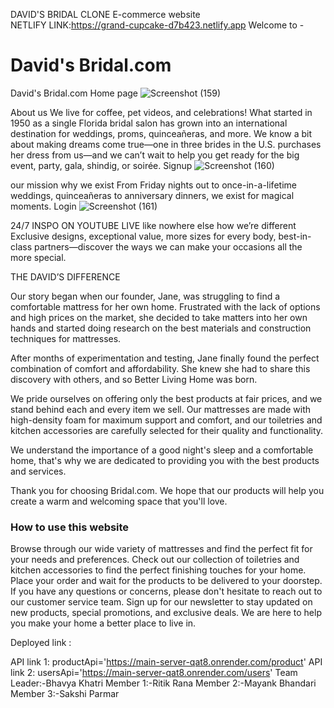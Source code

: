 DAVID'S BRIDAL CLONE
E-commerce website  
NETLIFY LINK:https://grand-cupcake-d7b423.netlify.app
Welcome to - 
#  David's Bridal.com
  
David's Bridal.com 
Home page 
![Screenshot (159)](https://github.com/Bhavya022/quack-cloth-4807/assets/115460646/1b4d724e-000e-4d02-9925-445f7e85c954)

About us
We live for coffee, pet videos, and celebrations! What started in 1950 as a single Florida bridal salon has grown into an international destination for weddings, proms, quinceañeras, and more. We know a bit about making dreams come true—one in three brides in the U.S. purchases her dress from us—and we can’t wait to help you get ready for the big event, party, gala, shindig, or soirée. 
Signup 
![Screenshot (160)](https://github.com/Bhavya022/quack-cloth-4807/assets/115460646/95aba337-bc11-46e7-99ad-24c75663084e)

our mission
why we exist
From Friday nights out to once-in-a-lifetime weddings, quinceañeras to anniversary dinners, we exist for magical moments.
Login
![Screenshot (161)](https://github.com/Bhavya022/quack-cloth-4807/assets/115460646/68fefc3f-39cf-471f-aeae-81019600dd25)

24/7 INSPO ON YOUTUBE LIVE 
like nowhere else
how we’re different
Exclusive designs, exceptional value, more sizes for every body, best-in-class partners—discover the ways we can make your occasions all the more special.

THE DAVID’S DIFFERENCE

Our story began when our founder, Jane, was struggling to find a comfortable mattress for her own home. Frustrated with the lack of options and high prices on the market, she decided to take matters into her own hands and started doing research on the best materials and construction techniques for mattresses.

After months of experimentation and testing, Jane finally found the perfect combination of comfort and affordability. She knew she had to share this discovery with others, and so Better Living Home was born.

We pride ourselves on offering only the best products at fair prices, and we stand behind each and every item we sell. Our mattresses are made with high-density foam for maximum support and comfort, and our toiletries and kitchen accessories are carefully selected for their quality and functionality.

We understand the importance of a good night's sleep and a comfortable home, that's why we are dedicated to providing you with the best products and services.

Thank you for choosing Bridal.com. We hope that our products will help you create a warm and welcoming space that you'll love.

### How to use this website
Browse through our wide variety of mattresses and find the perfect fit for your needs and preferences.
Check out our collection of toiletries and kitchen accessories to find the perfect finishing touches for your home.
Place your order and wait for the products to be delivered to your doorstep.
If you have any questions or concerns, please don't hesitate to reach out to our customer service team.
Sign up for our newsletter to stay updated on new products, special promotions, and exclusive deals.
We are here to help you make your home a better place to live in.


Deployed link : 

API link 1:  productApi='https://main-server-qat8.onrender.com/product'
API link 2:  usersApi='https://main-server-qat8.onrender.com/users'
Team Leader:-Bhavya Khatri 
Member 1:-Ritik Rana 
Member 2:-Mayank Bhandari 
Member 3:-Sakshi Parmar



